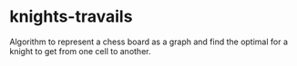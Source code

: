 # knights-travails
Algorithm to represent a chess board as a graph and find the optimal for a knight to get from one cell to another.
